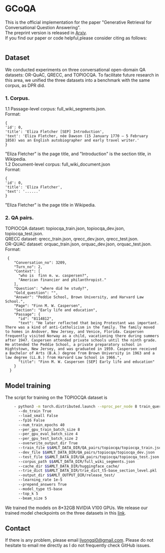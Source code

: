 # GCoQA
This is the official implementation for the paper "Generative Retrieval for Conversational Question Answering".  
The preprint version is released in [Arxiv]().  
If you find our paper or code helpful,please consider citing as follows:
```bibtex

```

## Dataset
We conducted experiments on three conversational open-domain QA datasets: OR-QuAC, QRECC, and TOPIOCQA. To facilitate future research in this area, we unified the three datasets into a benchmark with the same corpus, as DPR did.  
### 1. Corpus.  
1.1 Passage-level corpus: full_wiki_segments.json.  
Format:
```
{
'id': 0,
'title': 'Eliza Fletcher [SEP] Introduction',
'text': 'Eliza Fletcher, née Dawson (15 January 1770 – 5 February 1858) was an English autobiographer and early travel writer.'
}
```
"Eliza Fletcher" is the page title, and "Introduction" is the section title, in Wikipedia.  
1.2 Document-level corpus: full_wiki_document.json  
Format:
```
{
'id': 0,
'title': 'Eliza Fletcher',
'text': '......'
}
```
"Eliza Fletcher" is the page title in Wikipedia.  
### 2. QA pairs.  
TOPIOCQA dataset: topiocqa_train.json, topiocqa_dev.json, topiocqa_test.json.    
QRECC dataset: qrecc_train.json, qrecc_dev.json, qrecc_test.json.  
OR-QUAC dataset: orquac_train.json, orquac_dev.json, orquac_test.json.  
Format:
```
 {
    "Conversation_no": 3209,
    "Turn_no": 2,
    "Context": [
      "who is  finn m. w. caspersen?",
      "American financier and philanthropist."
    ],
    "Question": "where did he study?",
    "Gold_question": "",
    "Answer": "Peddie School, Brown University, and Harvard Law School.",
    "Page": "Finn M. W. Caspersen",
    "Section": "Early life and education",
    "Passage": {
      "id": "8114812",
      "text": "He later reflected that being Protestant was important. There was a kind of anti-Catholicism in the family. The family moved to homes in Andover, New Jersey, and Venice, Florida. Caspersen frequently visited Norway as a child, vacationing there during summers after 1947. Caspersen attended private schools until the ninth grade. He attended the Peddie School, a private preparatory school in Hightstown, New Jersey, and was graduated in 1959. Caspersen received a Bachelor of Arts (B.A.) degree from Brown University in 1963 and a law degree (LL.B.) from Harvard Law School in 1966.",
      "title": "Finn M. W. Caspersen [SEP] Early life and education"
    }
  }
```



## Model training  
The script for training on the TOPIOCQA dataset is 
```bash
    - python3 -m torch.distributed.launch --nproc_per_node 8 train_query_encoder.py
      --do_train True
      --load_small False
      --fp16 False
      --num_train_epochs 40
      --per_gpu_train_batch_size 8
      --per_gpu_eval_batch_size 4
      --per_gpu_test_batch_size 2
      --overwrite_output_dir True
      --train_file $$AMLT_DATA_DIR/QA_pairs/topiocqa/topiocqa_train.json
      --dev_file $$AMLT_DATA_DIR/QA_pairs/topiocqa/topiocqa_dev.json
      --test_file $$AMLT_DATA_DIR/QA_pairs/topiocqa/topiocqa_test.json
      --corpus_path $$AMLT_DATA_DIR/full_wiki_segments.json
      --cache_dir $$AMLT_DATA_DIR/huggingface_cache/
      --trie_dict $$AMLT_DATA_DIR/trie_dict_t5-base_section_level.pkl
      --output_dir $$AMLT_OUTPUT_DIR/release_test/
      --learning_rate 1e-5
      --prepend_answers True
      --model_type t5-base
      --top_k 5
      --beam_size 5
```

We trained the models on 8*32GB NVIDIA V100 GPUs. 
We release our trained model checkpoints on the three datasets in this [link](https://drive.google.com/drive/folders/1_EMelqpyJXhGcyCp9WjV1JZwGWxnZjQw?usp=sharing).


## Contact
If there is any problem, please email liyongqi0@gmail.com. Please do not hesitate to email me directly as I do not frequently check GitHub issues.
